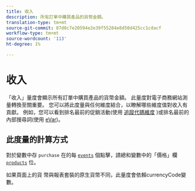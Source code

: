 ```yaml
---
title: 收入
description: 所有訂單中購買產品的貨幣金額。
translation-type: tm+mt
source-git-commit: 87d0c7e20594e2e39f55284e8d50d425cc1cdacf
workflow-type: tm+mt
source-wordcount: '113'
ht-degree: 1%

---
```



# 收入

「收入」量度會顯示所有訂單中購買產品的貨幣金額。 此量度對電子商務網站測量轉換至關重要。 您可以將此度量與任何維度結合，以瞭解哪些維度值對收入有貢獻。 例如，您可以看到排名最前的促銷活動(使用 [追蹤代碼維度](../dimensions/tracking-code.md) )或排名最前的內部搜尋詞(使用 [eVar](../dimensions/evar.md))。

## 此度量的計算方式

對於變數中存 `purchase` 在的每 [`events`](/help/implement/vars/page-vars/events/event-purchase.md) 個點擊，請總和變數中的「價格」欄 [`products`](/help/implement/vars/page-vars/products.md) 位。

如果頁面上的貨 [](/help/implement/vars/config-vars/currencycode.md) 幣與報表套裝的原生貨幣不同，此量度會依賴currencyCode變數。

